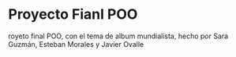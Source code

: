 # Proyecto Fianl POO
 royeto final POO, con el tema de album mundialista, hecho por Sara Guzmán, Esteban Morales y Javier Ovalle

